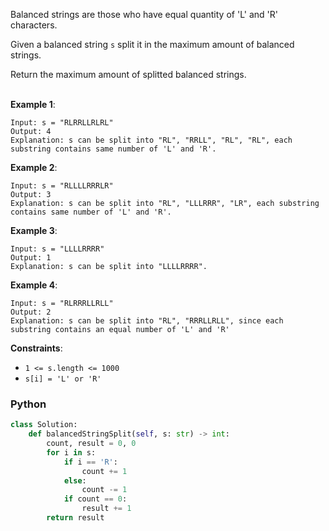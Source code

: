 Balanced strings are those who have equal quantity of 'L' and 'R' characters.<br>

Given a balanced string `s` split it in the maximum amount of balanced strings.<br>

Return the maximum amount of splitted balanced strings.<br><br>

 

**Example 1**:<br>
```
Input: s = "RLRRLLRLRL"
Output: 4
Explanation: s can be split into "RL", "RRLL", "RL", "RL", each substring contains same number of 'L' and 'R'.
```
**Example 2**:<br>
```
Input: s = "RLLLLRRRLR"
Output: 3
Explanation: s can be split into "RL", "LLLRRR", "LR", each substring contains same number of 'L' and 'R'.
```
**Example 3**:<br>
```
Input: s = "LLLLRRRR"
Output: 1
Explanation: s can be split into "LLLLRRRR".
```
**Example 4**:<br>
```
Input: s = "RLRRRLLRLL"
Output: 2
Explanation: s can be split into "RL", "RRRLLRLL", since each substring contains an equal number of 'L' and 'R'
```
**Constraints**:<br>
* `1 <= s.length <= 1000`<br>
* `s[i] = 'L' or 'R'`<br>

### Python
```python
class Solution:
    def balancedStringSplit(self, s: str) -> int:
        count, result = 0, 0
        for i in s:
            if i == 'R':
                count += 1
            else:
                count -= 1
            if count == 0:
                result += 1
        return result
```

